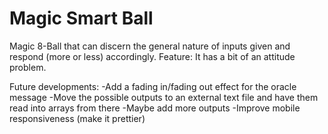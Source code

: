 # Magic Smart Ball
Magic 8-Ball that can discern the general nature of inputs given and respond (more or less) accordingly.
Feature: It has a bit of an attitude problem.

Future developments:
-Add a fading in/fading out effect for the oracle message
-Move the possible outputs to an external text file and have them read into arrays from there
-Maybe add more outputs
-Improve mobile responsiveness (make it prettier)